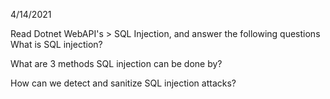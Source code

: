 4/14/2021

Read Dotnet WebAPI's > SQL Injection, and answer the following questions
What is SQL injection?

What are 3 methods SQL injection can be done by?

How can we detect and sanitize SQL injection attacks?